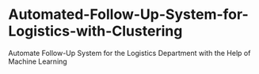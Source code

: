 # Automated-Follow-Up-System-for-Logistics-with-Clustering
Automate Follow-Up System for the Logistics Department with the Help of Machine Learning
